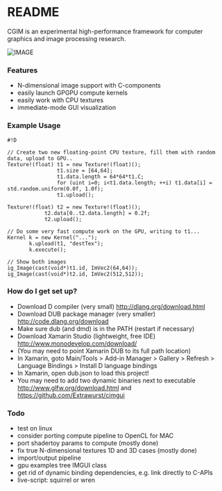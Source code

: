 # README #

CGIM is an experimental high-performance framework for computer graphics and image processing research.

![IMAGE](http://i.imgur.com/cRUk7k7.png)

### Features ###

* N-dimensional image support with C-components
* easily launch GPGPU compute kernels
* easily work with CPU textures
* immediate-mode GUI visualization

### Example Usage ###

```
#!D

// Create two new floating-point CPU texture, fill them with random data, upload to GPU..
Texture!(float) t1 = new Texture!(float)();
				t1.size = [64,64];
				t1.data.length = 64*64*t1.C;
				for (uint i=0; i<t1.data.length; ++i) t1.data[i] = std.random.uniform(0.0f, 1.0f);
				t1.upload();

Texture!(float) t2 = new Texture!(float)();
			t2.data[0..t2.data.length] = 0.2f;
			t2.upload();

// Do some very fast compute work on the GPU, writing to t1...
Kernel k = new Kernel("...");
	   k.upload(t1, "destTex");
	   k.execute();

// Show both images
ig_Image(cast(void*)t1.id, ImVec2(64,64));
ig_Image(cast(void*)t2.id, ImVec2(512,512));
```


### How do I get set up? ###

* Download D compiler (very small) http://dlang.org/download.html
* Download DUB package manager (very smaller) http://code.dlang.org/download
* Make sure dub (and dmd) is in the PATH (restart if necessary)
* Download Xamarin Studio (lightweight, free IDE) http://www.monodevelop.com/download/
* (You may need to point Xamarin DUB to its full path location)
* In Xamarin, goto Main/Tools > Add-in Manager > Gallery > Refresh > Language Bindings > Install D language bindings
* In Xamarin, open dub.json to load this project!
* You may need to add two dynamic binaries next to executable http://www.glfw.org/download.html and https://github.com/Extrawurst/cimgui


### Todo ###

* test on linux
* consider porting compute pipeline to OpenCL for MAC
* port shadertoy params to compute (mostly done)
* fix true N-dimensional textures 1D and 3D cases (mostly done)
* import/output pipeline
* gpu examples tree IMGUI class
* get rid of dynamic binding dependencies, e.g. link directly to C-APIs
* live-script: squirrel or wren
